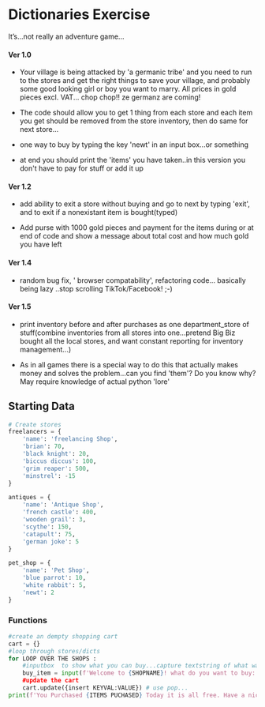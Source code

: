 # Dictionaries Exercise

It’s...not really an adventure game...

#### Ver 1.0

- Your village is being attacked by 'a germanic tribe' and you need to run to the stores and get the right things to save your village, and probably some good looking girl or boy you want to marry. All prices in gold pieces excl. VAT... chop chop!! ze germanz are coming!  

- The code should allow you to get 1 thing from each store and each item you get should be removed from the store inventory, then do same for next store...  

- one way to buy by typing the key 'newt' in an input box...or something  

- at end you should print the 'items' you have taken..in this version you don't have to pay for stuff or add it up  

#### Ver 1.2

- add ability to exit a store without buying and go to next by typing 'exit', and to exit if a nonexistant item is bought(typed)  

- Add purse with 1000 gold pieces and payment for the items during or at end of code and show a message about total cost and how much gold you have left  

#### Ver 1.4

- random bug fix, ' browser compatability', refactoring code... basically being lazy ..stop scrolling TikTok/Facebook! ;-)  

#### Ver 1.5

- print inventory before and after purchases as one department_store of stuff(combine inventories from all stores into one...pretend Big Biz bought all the local stores, and want constant reporting for inventory management...)  

- As in all games there is a special way to do this that actually makes money and solves the problem...can you find 'them'? Do you know why? May require knowledge of actual python 'lore'

## Starting Data

```python
# Create stores
freelancers = {
    'name': 'freelancing Shop',
    'brian': 70,
    'black knight': 20,
    'biccus diccus': 100,
    'grim reaper': 500,
    'minstrel': -15
}

antiques = {
    'name': 'Antique Shop',
    'french castle': 400,
    'wooden grail': 3,
    'scythe': 150,
    'catapult': 75,
    'german joke': 5
}

pet_shop = {
    'name': 'Pet Shop', 
    'blue parrot': 10, 
    'white rabbit': 5, 
    'newt': 2
}
```

### Functions

```python
#create an dempty shopping cart
cart = {}
#loop through stores/dicts
for LOOP OVER THE SHOPS :
    #inputbox  to show what you can buy...capture textstring of what was bought...make lowercase
    buy_item = input(f'Welcome to {SHOPNAME}! what do you want to buy: {LIST ITEMS FOR SALE})
    #update the cart
    cart.update({insert KEYVAL:VALUE}) # use pop...
print(f'You Purchased {ITEMS PUCHASED} Today it is all free. Have a nice day of mayhem!')
```
